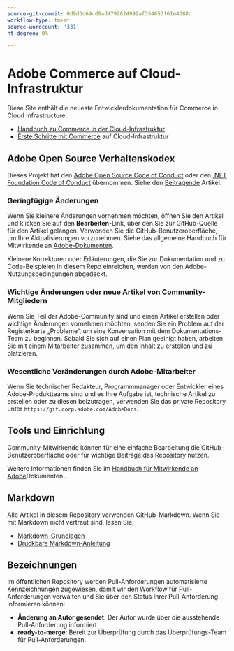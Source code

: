 ```yaml
---
source-git-commit: 0d9d3d64cd0ad4792824992af354653f61e4388d
workflow-type: tm+mt
source-wordcount: '331'
ht-degree: 0%

---
```

# Adobe Commerce auf Cloud-Infrastruktur

Diese Site enthält die neueste Entwicklerdokumentation für Commerce in Cloud Infrastructure.

- [Handbuch zu Commerce in der Cloud-Infrastruktur](https://experienceleague.adobe.com/docs/commerce-on-cloud/user-guide/overview.html?lang=de)
- [Erste Schritte mit Commerce](https://experienceleague.adobe.com/docs/commerce-on-cloud/start/overview.html?lang=de) auf Cloud-Infrastruktur

## Adobe Open Source Verhaltenskodex

Dieses Projekt hat den [Adobe Open Source Code of Conduct](code-of-conduct.md) oder den [.NET Foundation Code of Conduct](https://dotnetfoundation.org/about/policies/code-of-conduct) übernommen.
Siehe den [Beitragende](contributing.md) Artikel.

### Geringfügige Änderungen

Wenn Sie kleinere Änderungen vornehmen möchten, öffnen Sie den Artikel und klicken Sie auf den **Bearbeiten**-Link, über den Sie zur GitHub-Quelle für den Artikel gelangen. Verwenden Sie die GitHub-Benutzeroberfläche, um Ihre Aktualisierungen vorzunehmen. Siehe das allgemeine Handbuch für Mitwirkende an [Adobe-Dokumenten](https://experienceleague.adobe.com/docs/contributor/contributor-guide/introduction.html?lang=de).

Kleinere Korrekturen oder Erläuterungen, die Sie zur Dokumentation und zu Code-Beispielen in diesem Repo einreichen, werden von den Adobe-Nutzungsbedingungen abgedeckt.

### Wichtige Änderungen oder neue Artikel von Community-Mitgliedern

Wenn Sie Teil der Adobe-Community sind und einen Artikel erstellen oder wichtige Änderungen vornehmen möchten, senden Sie ein Problem auf der Registerkarte „Probleme“, um eine Konversation mit dem Dokumentations-Team zu beginnen. Sobald Sie sich auf einen Plan geeinigt haben, arbeiten Sie mit einem Mitarbeiter zusammen, um den Inhalt zu erstellen und zu platzieren.

### Wesentliche Veränderungen durch Adobe-Mitarbeiter

Wenn Sie technischer Redakteur, Programmmanager oder Entwickler eines Adobe-Produktteams sind und es Ihre Aufgabe ist, technische Artikel zu erstellen oder zu diesen beizutragen, verwenden Sie das private Repository unter `https://git.corp.adobe.com/AdobeDocs`.

## Tools und Einrichtung

Community-Mitwirkende können für eine einfache Bearbeitung die GitHub-Benutzeroberfläche oder für wichtige Beiträge das Repository nutzen.

Weitere Informationen finden Sie im [Handbuch für Mitwirkende an Adobe](https://experienceleague.adobe.com/docs/contributor/contributor-guide/introduction.html?lang=de)Dokumenten .

## Markdown

Alle Artikel in diesem Repository verwenden GitHub-Markdown. Wenn Sie mit Markdown nicht vertraut sind, lesen Sie:

- [Markdown-Grundlagen](https://docs.github.com/en/get-started/writing-on-github/getting-started-with-writing-and-formatting-on-github/basic-writing-and-formatting-syntax)
- [Druckbare Markdown-Anleitung](https://docs.github.com/en/get-started/quickstart/git-cheatsheet)

## Bezeichnungen

Im öffentlichen Repository werden Pull-Anforderungen automatisierte Kennzeichnungen zugewiesen, damit wir den Workflow für Pull-Anforderungen verwalten und Sie über den Status Ihrer Pull-Anforderung informieren können:

- **Änderung an Autor gesendet**: Der Autor wurde über die ausstehende Pull-Anforderung informiert.
- **ready-to-merge**: Bereit zur Überprüfung durch das Überprüfungs-Team für Pull-Anforderungen.
